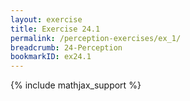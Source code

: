 ```yaml
---
layout: exercise
title: Exercise 24.1
permalink: /perception-exercises/ex_1/
breadcrumb: 24-Perception
bookmarkID: ex24.1
---
```


{% include mathjax_support %}
